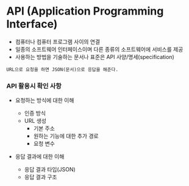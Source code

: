 # API (Application Programming Interface)

- 컴퓨터나 컴퓨터 프로그램 사이의 연결
- 일종의 소프트웨어 인터페이스이며 다른 종류의 소프트웨어에 서비스를 제공
- 사용하는 방법을 기술하는 문서나 표준은 API 사양/명세(specification)

```
URL으로 요청을 하면 JSON(문서)으로 응답을 해준다. 
```

### API 활용시 확인 사항

- 요청하는 방식에 대한 이해
    - 인증 방식
    - URL 생성
        - 기본 주소
        - 원하는 기능에 대한 추가 경로
        - 요청 변수

- 응답 결과에 대한 이해
    - 응답 결과 타입(JSON)
    - 응답 결과 구조
